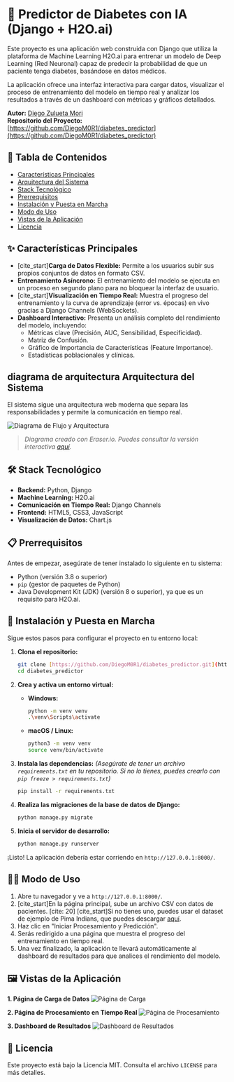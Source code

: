 # 🧠 Predictor de Diabetes con IA (Django + H2O.ai)

Este proyecto es una aplicación web construida con Django que utiliza la plataforma de Machine Learning H2O.ai para entrenar un modelo de Deep Learning (Red Neuronal) capaz de predecir la probabilidad de que un paciente tenga diabetes, basándose en datos médicos.

La aplicación ofrece una interfaz interactiva para cargar datos, visualizar el proceso de entrenamiento del modelo en tiempo real y analizar los resultados a través de un dashboard con métricas y gráficos detallados.

**Autor:** [Diego Zulueta Mori](https://github.com/DiegoM0R1) <br>
**Repositorio del Proyecto:** [https://github.com/DiegoM0R1/diabetes_predictor](https://github.com/DiegoM0R1/diabetes_predictor)

## 📜 Tabla de Contenidos
- [Características Principales](#-características-principales)
- [Arquitectura del Sistema](#-arquitectura-del-sistema)
- [Stack Tecnológico](#-stack-tecnológico)
- [Prerrequisitos](#-prerrequisitos)
- [Instalación y Puesta en Marcha](#-instalación-y-puesta-en-marcha)
- [Modo de Uso](#-modo-de-uso)
- [Vistas de la Aplicación](#-vistas-de-la-aplicación)
- [Licencia](#-licencia)

## ✨ Características Principales

* [cite_start]**Carga de Datos Flexible:** Permite a los usuarios subir sus propios conjuntos de datos en formato CSV. 
* **Entrenamiento Asíncrono:** El entrenamiento del modelo se ejecuta en un proceso en segundo plano para no bloquear la interfaz de usuario.
* [cite_start]**Visualización en Tiempo Real:** Muestra el progreso del entrenamiento y la curva de aprendizaje (error vs. épocas) en vivo gracias a Django Channels (WebSockets). 
* **Dashboard Interactivo:** Presenta un análisis completo del rendimiento del modelo, incluyendo:
    * Métricas clave (Precisión, AUC, Sensibilidad, Especificidad).
    * Matriz de Confusión.
    * Gráfico de Importancia de Características (Feature Importance).
    * Estadísticas poblacionales y clínicas.

##  diagrama de arquitectura Arquitectura del Sistema

El sistema sigue una arquitectura web moderna que separa las responsabilidades y permite la comunicación en tiempo real.

![Diagrama de Flujo y Arquitectura](https://i.imgur.com/eB3t9sY.png)

> *Diagrama creado con Eraser.io. Puedes consultar la versión interactiva [aquí](https://app.eraser.io/workspace/PR6ZvdDFD3uYdrNKkLrL).*

## 🛠️ Stack Tecnológico

* **Backend:** Python, Django
* **Machine Learning:** H2O.ai
* **Comunicación en Tiempo Real:** Django Channels
* **Frontend:** HTML5, CSS3, JavaScript
* **Visualización de Datos:** Chart.js

## 📋 Prerrequisitos

Antes de empezar, asegúrate de tener instalado lo siguiente en tu sistema:
* Python (versión 3.8 o superior)
* `pip` (gestor de paquetes de Python)
* Java Development Kit (JDK) (versión 8 o superior), ya que es un requisito para H2O.ai.

## 🚀 Instalación y Puesta en Marcha

Sigue estos pasos para configurar el proyecto en tu entorno local:

1.  **Clona el repositorio:**
    ```bash
    git clone [https://github.com/DiegoM0R1/diabetes_predictor.git](https://github.com/DiegoM0R1/diabetes_predictor.git)
    cd diabetes_predictor
    ```

2.  **Crea y activa un entorno virtual:**
    * **Windows:**
        ```bash
        python -m venv venv
        .\venv\Scripts\activate
        ```
    * **macOS / Linux:**
        ```bash
        python3 -m venv venv
        source venv/bin/activate
        ```

3.  **Instala las dependencias:**
    *(Asegúrate de tener un archivo `requirements.txt` en tu repositorio. Si no lo tienes, puedes crearlo con `pip freeze > requirements.txt`)*
    ```bash
    pip install -r requirements.txt
    ```

4.  **Realiza las migraciones de la base de datos de Django:**
    ```bash
    python manage.py migrate
    ```

5.  **Inicia el servidor de desarrollo:**
    ```bash
    python manage.py runserver
    ```

¡Listo! La aplicación debería estar corriendo en `http://127.0.0.1:8000/`.

## 👩‍💻 Modo de Uso

1.  Abre tu navegador y ve a `http://127.0.0.1:8000/`.
2.  [cite_start]En la página principal, sube un archivo CSV con datos de pacientes. [cite: 20] [cite_start]Si no tienes uno, puedes usar el dataset de ejemplo de Pima Indians, que puedes descargar [aquí](https://raw.githubusercontent.com/plotly/datasets/master/diabetes.csv). 
3.  Haz clic en "Iniciar Procesamiento y Predicción".
4.  Serás redirigido a una página que muestra el progreso del entrenamiento en tiempo real.
5.  Una vez finalizado, la aplicación te llevará automáticamente al dashboard de resultados para que analices el rendimiento del modelo.

## 🖼️ Vistas de la Aplicación

**1. Página de Carga de Datos**
![Página de Carga](https://i.imgur.com/rXo2VlR.png)

**2. Página de Procesamiento en Tiempo Real**
![Página de Procesamiento](https://i.imgur.com/2sY2T0G.png)

**3. Dashboard de Resultados**
![Dashboard de Resultados](https://imgur.com/a/predictor-de-diabetes-con-ia-django-h2o-ai-dashboard-de-resultados-hyJ3yEd)


## 📄 Licencia

Este proyecto está bajo la Licencia MIT. Consulta el archivo `LICENSE` para más detalles.
